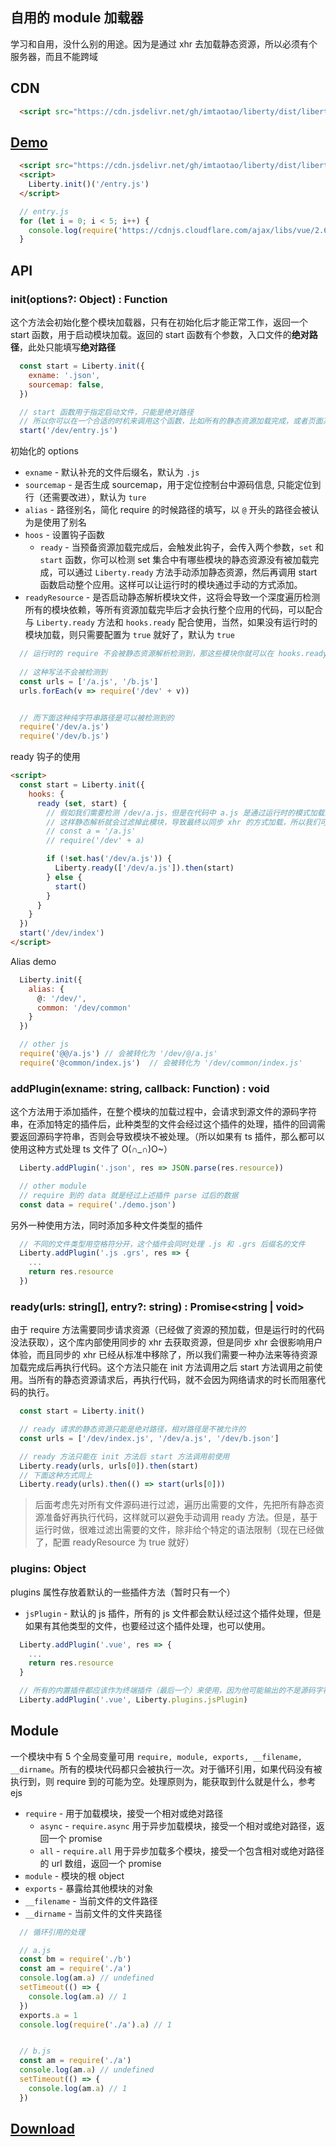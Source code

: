 ## 自用的 module 加载器
学习和自用，没什么别的用途。因为是通过 xhr 去加载静态资源，所以必须有个服务器，而且不能跨域

## CDN
```html
  <script src="https://cdn.jsdelivr.net/gh/imtaotao/liberty/dist/liberty-0.0.1.min.js"></script>
```

## [Demo](./demo)
```html
  <script src="https://cdn.jsdelivr.net/gh/imtaotao/liberty/dist/liberty-0.0.1.min.js"></script>
  <script>
    Liberty.init()('/entry.js')
  </script>
```

```js
  // entry.js
  for (let i = 0; i < 5; i++) {
    console.log(require('https://cdnjs.cloudflare.com/ajax/libs/vue/2.6.10/vue.common.dev.js'));
  }
```

## API
### init(options?: Object) : Function
这个方法会初始化整个模块加载器，只有在初始化后才能正常工作，返回一个 start 函数，用于启动模块加载。返回的 start 函数有个参数，入口文件的**绝对路径**，此处只能填写**绝对路径**

```js
  const start = Liberty.init({
    exname: '.json',
    sourcemap: false, 
  })

  // start 函数用于指定启动文件，只能是绝对路径
  // 所以你可以在一个合适的时机来调用这个函数，比如所有的静态资源加载完成，或者页面某些节点渲染完成后
  start('/dev/entry.js')
```

初始化的 options
- `exname` - 默认补充的文件后缀名，默认为 `.js`
- `sourcemap` - 是否生成 sourcemap，用于定位控制台中源码信息, 只能定位到行（还需要改进），默认为 `ture`
- `alias` - 路径别名，简化 require 的时候路径的填写，以 `@` 开头的路径会被认为是使用了别名
- `hoos` - 设置钩子函数
  + `ready` - 当预备资源加载完成后，会触发此钩子，会传入两个参数，`set` 和 `start` 函数，你可以检测 set 集合中有哪些模块的静态资源没有被加载完成，可以通过 `Liberty.ready` 方法手动添加静态资源，然后再调用 start 函数启动整个应用。这样可以让运行时的模块通过手动的方式添加。
- `readyResource` - 是否启动静态解析模块文件，这将会导致一个深度遍历检测所有的模块依赖，等所有资源加载完毕后才会执行整个应用的代码，可以配合与 `Liberty.ready` 方法和 `hooks.ready` 配合使用，当然，如果没有运行时的模块加载，则只需要配置为 `true` 就好了，默认为 `true`

```js
  // 运行时的 require 不会被静态资源解析检测到，那这些模块你就可以在 hooks.ready 钩子中手动加载静态资源
  
  // 这种写法不会被检测到
  const urls = ['/a.js', '/b.js']
  urls.forEach(v => require('/dev' + v))


  // 而下面这种纯字符串路径是可以被检测到的
  require('/dev/a.js')
  require('/dev/b.js')
``` 

ready 钩子的使用
```html
<script>
  const start = Liberty.init({
    hooks: {
      ready (set, start) {
        // 假如我们需要检测 /dev/a.js，但是在代码中 a.js 是通过运行时的模式加载的，例如
        // 这样静态解析就会过滤掉此模块，导致最终以同步 xhr 的方式加载，所以我们可以在 ready 钩子中手动指定
        // const a = '/a.js'
        // require('/dev' + a)

        if (!set.has('/dev/a.js')) {
          Liberty.ready(['/dev/a.js']).then(start)
        } else {
          start()
        }
      }
    }
  })
  start('/dev/index')
</script>
```

Alias demo
```js
  Liberty.init({
    alias: {
      @: '/dev/',
      common: '/dev/common'
    }
  })

  // other js
  require('@@/a.js') // 会被转化为 '/dev/@/a.js'
  require('@common/index.js')  // 会被转化为 '/dev/common/index.js'
```

### addPlugin(exname: string, callback: Function) : void
这个方法用于添加插件，在整个模块的加载过程中，会请求到源文件的源码字符串，在添加特定的插件后，此种类型的文件会经过这个插件的处理，插件的回调需要返回源码字符串，否则会导致模块不被处理。（所以如果有 ts 插件，那么都可以使用这种方式处理 ts 文件了 O(∩_∩)O~）

```js
  Liberty.addPlugin('.json', res => JSON.parse(res.resource))

  // other module
  // require 到的 data 就是经过上述插件 parse 过后的数据
  const data = require('./demo.json')
```

另外一种使用方法，同时添加多种文件类型的插件
```js
  // 不同的文件类型用空格符分开，这个插件会同时处理 .js 和 .grs 后缀名的文件
  Liberty.addPlugin('.js .grs', res => {
    ...
    return res.resource
  })
```

### ready(urls: string[], entry?: string) : Promise<string | void>
由于 require 方法需要同步请求资源（已经做了资源的预加载，但是运行时的代码没法获取），这个库内部使用同步的 xhr 去获取资源，但是同步 xhr 会很影响用户体验，而且同步的 xhr 已经从标准中移除了，所以我们需要一种办法来等待资源加载完成后再执行代码。这个方法只能在 init 方法调用之后 start 方法调用之前使用。当所有的静态资源请求后，再执行代码，就不会因为网络请求的时长而阻塞代码的执行。

```js
  const start = Liberty.init()

  // ready 请求的静态资源只能是绝对路径，相对路径是不被允许的
  const urls = ['/dev/index.js', '/dev/a.js', '/dev/b.json']

  // ready 方法只能在 init 方法后 start 方法调用前使用
  Liberty.ready(urls, urls[0]).then(start)
  // 下面这种方式同上
  Liberty.ready(urls).then(() => start(urls[0]))
```
> 后面考虑先对所有文件源码进行过滤，遍历出需要的文件，先把所有静态资源准备好再执行代码，这样就可以避免手动调用 ready 方法。但是，基于运行时做，很难过滤出需要的文件，除非给个特定的语法限制（现在已经做了，配置 readyResource 为 true 就好）

### plugins: Object
plugins 属性存放着默认的一些插件方法（暂时只有一个）

- `jsPlugin` - 默认的 js 插件，所有的 js 文件都会默认经过这个插件处理，但是如果有其他类型的文件，也要经过这个插件处理，也可以使用。

```js
  Liberty.addPlugin('.vue', res => {
    ...
    return res.resource
  }

  // 所有的内置插件都应该作为终端插件（最后一个）来使用，因为他可能输出的不是源码字符串
  Liberty.addPlugin('.vue', Liberty.plugins.jsPlugin)
```

## Module
一个模块中有 5 个全局变量可用 `require, module, exports, __filename, __dirname`。所有的模块代码都只会被执行一次。对于循环引用，如果代码没有被执行到，则 require 到的可能为空。处理原则为，能获取到什么就是什么，参考 ejs

- `require` - 用于加载模块，接受一个相对或绝对路径
  + `async` - `require.async` 用于异步加载模块，接受一个相对或绝对路径，返回一个 promise
  + `all` - `require.all` 用于异步加载多个模块，接受一个包含相对或绝对路径的 url 数组，返回一个 promise
- `module` - 模块的根 object
- `exports` - 暴露给其他模块的对象
- `__filename` - 当前文件的文件路径
- `__dirname` - 当前文件的文件夹路径

```js
  // 循环引用的处理

  // a.js
  const bm = require('./b')
  const am = require('./a')
  console.log(am.a) // undefined
  setTimeout(() => {
    console.log(am.a) // 1
  })
  exports.a = 1
  console.log(require('./a').a) // 1


  // b.js
  const am = require('./a')
  console.log(am.a) // undefined
  setTimeout(() => {
    console.log(am.a) // 1
  })
```

<h2>
  <a download=liberty href=https://raw.githubusercontent.com/imtaotao/liberty/master/dist/liberty-0.0.1.min.js>Download</a>
<h2>